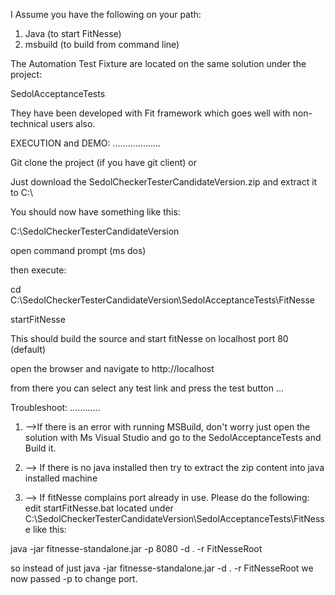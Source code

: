 I Assume you have the following on your path:

1) Java (to start FitNesse)
2) msbuild (to build from command line)

The Automation Test Fixture are located on the same solution under the project:

SedolAcceptanceTests 

They have been developed with Fit framework which goes well with non-technical users also.

EXECUTION and DEMO:
...................

Git clone the project (if you have git client)
or

Just download the SedolCheckerTesterCandidateVersion.zip and extract it to C:\

You should now have something like this:

C:\SedolCheckerTesterCandidateVersion

open command prompt (ms dos)

then execute:

cd C:\SedolCheckerTesterCandidateVersion\SedolAcceptanceTests\FitNesse

startFitNesse


This should build the source and start fitNesse on localhost port 80 (default)

open the browser and navigate to http://localhost

from there you can select any test link and press the test button
...



Troubleshoot:
............

1) -->If there is an error with running MSBuild, don't worry just open the solution with Ms Visual Studio and go to the SedolAcceptanceTests and Build it. 

2) --> If there is no java installed then try to extract the zip content into java installed machine

3) --> If fitNesse complains port already in use. Please do the following:
edit startFitNesse.bat located under  C:\SedolCheckerTesterCandidateVersion\SedolAcceptanceTests\FitNesse
like this:


java -jar fitnesse-standalone.jar -p 8080 -d . -r FitNesseRoot

so instead of just
java -jar fitnesse-standalone.jar -d . -r FitNesseRoot
we now passed -p <portNo> to change port.

